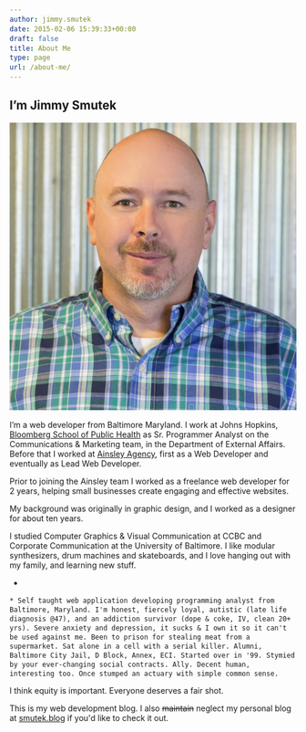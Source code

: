 ```yaml
---
author: jimmy.smutek
date: 2015-02-06 15:39:33+00:00
draft: false
title: About Me
type: page
url: /about-me/
---
```


## I’m Jimmy Smutek



![Headshot for Jimmy Smutek](/static/img/2015/02/headshot-web.jpeg)


I’m a web developer from Baltimore Maryland. I work at Johns Hopkins, [Bloomberg School of Public Health](https://jhsph.edu) as Sr. Programmer Analyst on the Communications & Marketing team, in the Department of External Affairs. Before that I worked at [Ainsley Agency](https://ainsleyagency.com), first as a Web Developer and eventually as Lead Web Developer.

Prior to joining the Ainsley team I worked as a freelance web developer for 2 years, helping small businesses create engaging and effective websites.

My background was originally in graphic design, and I worked as a designer for about ten years.

I studied Computer Graphics & Visual Communication at CCBC and Corporate Communication at the University of Baltimore. I like modular synthesizers, drum machines and skateboards, and I love hanging out with my family, and learning new stuff.




  * 

    * Self taught web application developing programming analyst from Baltimore, Maryland. I'm honest, fiercely loyal, autistic (late life diagnosis @47), and an addiction survivor (dope & coke, IV, clean 20+ yrs). Severe anxiety and depression, it sucks & I own it so it can't be used against me. Been to prison for stealing meat from a supermarket. Sat alone in a cell with a serial killer. Alumni, Baltimore City Jail, D Block, Annex, ECI. Started over in '99. Stymied by your ever-changing social contracts. Ally. Decent human, interesting too. Once stumped an actuary with simple common sense.



I think equity is important. Everyone deserves a fair shot.

This is my web development blog. I also <del>maintain</del> neglect my personal blog at [smutek.blog](https://smutek.blog) if you'd like to check it out.
